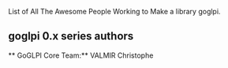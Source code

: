 List of All The Awesome People Working to Make a library goglpi.

## goglpi 0.x series authors

** GoGLPI Core Team:** VALMIR Christophe

